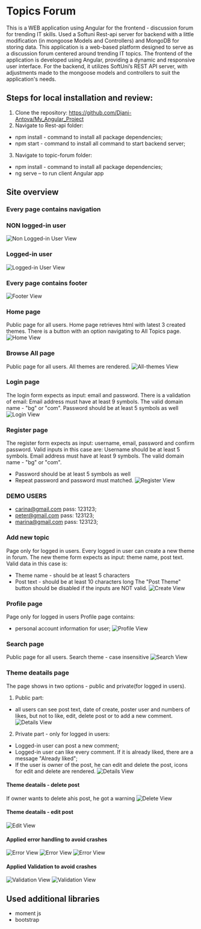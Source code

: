 # Topics Forum
This is a WEB application using Angular for the frontend - discussion forum
for trending IT skills.
Used a Softuni Rest-api server for backend with a little modification (in
mongoose Models and Controllers) and MongoDB for storing data.
This application is a web-based platform designed to serve as a discussion
forum centered around trending IT topics. The frontend of the application
is developed using Angular, providing a dynamic and responsive user
interface. For the backend, it utilizes SoftUni’s REST API server, with
adjustments made to the mongoose models and controllers to suit the
application&#39;s needs.
## Steps for local installation and review:
1. Clone the repository: https://github.com/Djani-Antova/My_Angular_Project
2. Navigate to Rest-api folder:
- npm install - command to install all package dependencies;
- npm start - command to install all command to start backend server;
3. Navigate to topic-forum folder:
- npm install - command to install all package dependencies;
- ng serve – to run client Angular app
## Site overview
### Every page contains navigation
### NON logged-in user
![Non Logged-in User View](topic-forum/src/assets/images/screenshots/header-not-logged-in.PNG "Non Logged-in User View")

### Logged-in user
![Logged-in User View](topic-forum/src/assets/images/screenshots/header-logged-in.PNG "Logged-in User View")

### Every page contains footer
![Footer View](topic-forum/src/assets/images/screenshots/footer.PNG "Footer View")

### Home page
Public page for all users. Home page retrieves html with latest 3 created themes.
There is a button with an option navigating to All Topics page.
![Home View](topic-forum/src/assets/images/screenshots/home.PNG "Home View")

### Browse All page
Public page for all users. All themes are rendered.
![All-themes View](topic-forum/src/assets/images/screenshots/all-themes.PNG "All-themes View")

### Login page
The login form expects as input: email and password.
There is a validation of email:
Email address must have at least 9 symbols. The valid domain name - &quot;bg&quot; or &quot;com&quot;.
Password should be at least 5 symbols as well
![Login View](topic-forum/src/assets/images/screenshots/login.PNG "Login View")

### Register page

The register form expects as input: username, email, password and confirm
password.
Valid inputs in this case are:
Username should be at least 5 symbols.
Email address must have at least 9 symbols. The valid domain name -
&quot;bg&quot; or &quot;com&quot;.
- Password should be at least 5 symbols as well
- Repeat password and password must matched.
![Register View](topic-forum/src/assets/images/screenshots/register.PNG "Register View")

### DEMO USERS
- carina@gmail.com pass: 123123;
- peter@gmail.com pass: 123123;
- marina@gmail.com pass: 123123;

### Add new topic
Page only for logged in users.
Every logged in user can create a new theme in forum.
The new theme form expects as input: theme name, post text.
Valid data in this case is:
- Theme name - should be at least 5 characters
- Post text - should be at least 10 characters long
The &quot;Post Theme&quot; button should be disabled if the inputs are NOT valid.
![Create View](topic-forum/src/assets/images/screenshots/create.PNG "Create View")

### Profile page
Page only for logged in users
Profile page contains:
- personal account information for user;
![Profile View](topic-forum/src/assets/images/screenshots/profile.PNG "Profile View")

### Search page
Public page for all users.
Search theme - case insensitive
![Search View](topic-forum/src/assets/images/screenshots/search.PNG "Search View")

### Theme deatails page
The page shows in two options - public and private(for logged in users).
1. Public part:
- all users can see post text, date of create, poster user and numbers of
likes, but not to like, edit, delete post or to add a new comment.
![Details View](topic-forum/src/assets/images/screenshots/posts-not-logged.PNG "Details View")

2. Private part - only for logged in users:
- Logged-in user can post a new comment;
- Logged-in user can like every comment. If it is already liked, there are a message &quot;Already liked&quot;;
- If the user is owner of the post, he can edit and delete the post, icons for edit and delete are rendered.
![Details View](topic-forum/src/assets/images/screenshots/posts-logged.PNG "Details View")

#### Theme deatails - delete post
If owner wants to delete ahis post, he got a warning
![Delete View](topic-forum/src/assets/images/screenshots/delete-post.PNG "Delete View")

#### Theme deatails - edit post
![Edit View](topic-forum/src/assets/images/screenshots/edit.PNG "Edit View")

#### Applied error handling to avoid crashes 
![Error View](topic-forum/src/assets/images/screenshots/error-login.PNG "Error View")
![Error View](topic-forum/src/assets/images/screenshots/error-register.PNG "Error View")
![Error View](topic-forum/src/assets/images/screenshots/error-themes.PNG "Error View")

#### Applied Validation to avoid crashes 
![Validation View](topic-forum/src/assets/images/screenshots/validation-create.PNG "Validation View")
![Validation View](topic-forum/src/assets/images/screenshots/validation-login.PNG "Validation View")


## Used additional libraries
- moment js
- bootstrap
